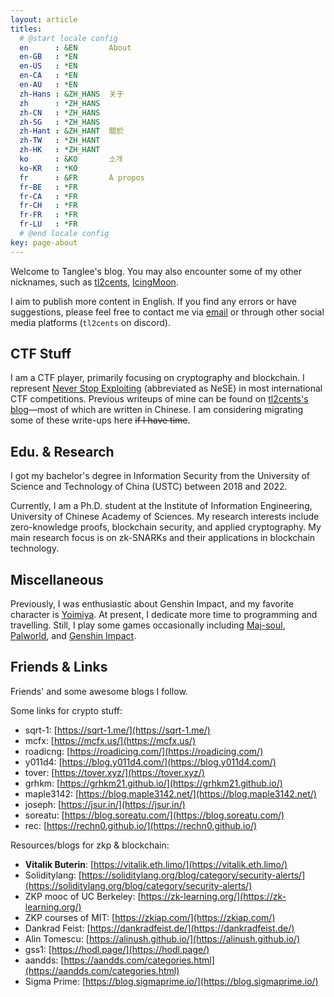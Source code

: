 ```yaml
---
layout: article
titles:
  # @start locale config
  en      : &EN       About
  en-GB   : *EN
  en-US   : *EN
  en-CA   : *EN
  en-AU   : *EN
  zh-Hans : &ZH_HANS  关于
  zh      : *ZH_HANS
  zh-CN   : *ZH_HANS
  zh-SG   : *ZH_HANS
  zh-Hant : &ZH_HANT  關於
  zh-TW   : *ZH_HANT
  zh-HK   : *ZH_HANT
  ko      : &KO       소개
  ko-KR   : *KO
  fr      : &FR       À propos
  fr-BE   : *FR
  fr-CA   : *FR
  fr-CH   : *FR
  fr-FR   : *FR
  fr-LU   : *FR
  # @end locale config
key: page-about
---
```


Welcome to Tanglee's blog. You may also encounter some of my other nicknames, such as [tl2cents](https://github.com/tl2cents), [IcingMoon](https://cryptohack.org/user/IcingMoon/).


I aim to publish more content in English. If you find any errors or have suggestions, please feel free to contact me via [email](caxulasaela@outlook.com) or through other social media platforms (`tl2cents` on discord).

## CTF Stuff

I am a CTF player, primarily focusing on cryptography and blockchain. I represent [Never Stop Exploiting](https://nese.team/) (abbreviated as NeSE) in most international CTF competitions. Previous writeups of mine can be found on [tl2cents's blog](https://tl2cents.github.io/)—most of which are written in Chinese. I am considering migrating some of these write-ups here ~~if I have time~~.

## Edu. & Research

I got my bachelor's degree in Information Security from the University of Science and Technology of China (USTC) between 2018 and 2022.

Currently, I am a Ph.D. student at the Institute of Information Engineering, University of Chinese Academy of Sciences. My research interests include zero-knowledge proofs, blockchain security, and applied cryptography. My main research focus is on zk-SNARKs and their applications in blockchain technology.

## Miscellaneous

Previously, I was enthusiastic about Genshin Impact, and my favorite character is [Yoimiya](https://genshin.hoyoverse.com/en/character/inazuma?char=2). At present, I dedicate more time to programming and travelling. Still, I play some games occasionally including [Maj-soul](https://www.maj-soul.com/), [Palworld](https://store.steampowered.com/app/1623730/Palworld/), and [Genshin Impact](https://genshin.mihoyo.com/en/).

## Friends & Links

Friends' and some awesome blogs I follow.

Some links for crypto stuff:

- sqrt-1: [https://sqrt-1.me/](https://sqrt-1.me/)
- mcfx: [https://mcfx.us/](https://mcfx.us/)
- roadicng: [https://roadicing.com/](https://roadicing.com/)
- y011d4: [https://blog.y011d4.com/](https://blog.y011d4.com/)
- tover: [https://tover.xyz/](https://tover.xyz/)
- grhkm: [https://grhkm21.github.io/](https://grhkm21.github.io/)
- maple3142: [https://blog.maple3142.net/](https://blog.maple3142.net/)
- joseph: [https://jsur.in/](https://jsur.in/)
- soreatu: [https://blog.soreatu.com/](https://blog.soreatu.com/)
- rec: [https://rechn0.github.io/](https://rechn0.github.io/)


Resources/blogs for zkp & blockchain:

- **Vitalik Buterin**: [https://vitalik.eth.limo/](https://vitalik.eth.limo/)
- Soliditylang: [https://soliditylang.org/blog/category/security-alerts/](https://soliditylang.org/blog/category/security-alerts/)
- ZKP mooc of UC Berkeley: [https://zk-learning.org/](https://zk-learning.org/)
- ZKP courses of MIT: [https://zkiap.com/](https://zkiap.com/)
- Dankrad Feist: [https://dankradfeist.de/](https://dankradfeist.de/)
- Alin Tomescu: [https://alinush.github.io/](https://alinush.github.io/)
- gss1: [https://hodl.page/](https://hodl.page/)
- aandds: [https://aandds.com/categories.html](https://aandds.com/categories.html)
- Sigma Prime: [https://blog.sigmaprime.io/](https://blog.sigmaprime.io/)
